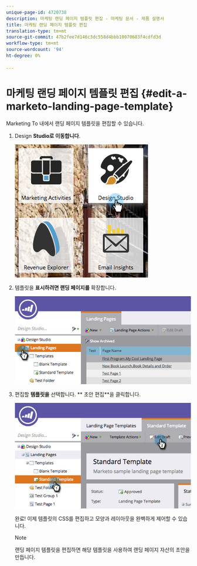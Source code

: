 ```yaml
---
unique-page-id: 4720738
description: 마케팅 랜딩 페이지 템플릿 편집 - 마케팅 문서 - 제품 설명서
title: 마케팅 랜딩 페이지 템플릿 편집
translation-type: tm+mt
source-git-commit: 47b2fee7d146c3dc558d4bbb10070683f4cdfd3d
workflow-type: tm+mt
source-wordcount: '94'
ht-degree: 0%

---
```



# 마케팅 랜딩 페이지 템플릿 편집 {#edit-a-marketo-landing-page-template}

Marketing To 내에서 랜딩 페이지 템플릿을 편집할 수 있습니다.

1. Design **Studio로 이동합니다**.

   ![](assets/designstudio.png)

1. 템플릿을 **표시하려면 랜딩 페이지를** 확장합니다.

   ![](assets/image2015-5-21-12-3a40-3a3.png)

1. 편집할 **템플릿을** 선택합니다. ** 초안 편집**을 클릭합니다.

   ![](assets/image2015-5-21-12-3a37-3a54.png)

   완료! 이제 템플릿의 CSS를 편집하고 모양과 레이아웃을 완벽하게 제어할 수 있습니다.

   >[!NOTE]
   >
   >랜딩 페이지 템플릿을 편집하면 해당 템플릿을 사용하여 랜딩 페이지 자산의 초안을 만듭니다.

